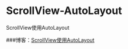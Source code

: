 # ScrollView-AutoLayout
ScrollView使用AutoLayout

###博客：[ScrollView使用AutoLayout](http://www.jianshu.com/p/8e4e9d63c6f7)
